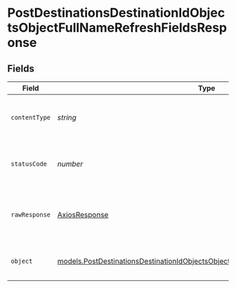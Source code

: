 # PostDestinationsDestinationIdObjectsObjectFullNameRefreshFieldsResponse


## Fields

| Field                                                                                                                                                                                        | Type                                                                                                                                                                                         | Required                                                                                                                                                                                     | Description                                                                                                                                                                                  |
| -------------------------------------------------------------------------------------------------------------------------------------------------------------------------------------------- | -------------------------------------------------------------------------------------------------------------------------------------------------------------------------------------------- | -------------------------------------------------------------------------------------------------------------------------------------------------------------------------------------------- | -------------------------------------------------------------------------------------------------------------------------------------------------------------------------------------------- |
| `contentType`                                                                                                                                                                                | *string*                                                                                                                                                                                     | :heavy_check_mark:                                                                                                                                                                           | HTTP response content type for this operation                                                                                                                                                |
| `statusCode`                                                                                                                                                                                 | *number*                                                                                                                                                                                     | :heavy_check_mark:                                                                                                                                                                           | HTTP response status code for this operation                                                                                                                                                 |
| `rawResponse`                                                                                                                                                                                | [AxiosResponse](https://axios-http.com/docs/res_schema)                                                                                                                                      | :heavy_minus_sign:                                                                                                                                                                           | Raw HTTP response; suitable for custom response parsing                                                                                                                                      |
| `object`                                                                                                                                                                                     | [models.PostDestinationsDestinationIdObjectsObjectFullNameRefreshFieldsResponseBody](../../models/operations/postdestinationsdestinationidobjectsobjectfullnamerefreshfieldsresponsebody.md) | :heavy_minus_sign:                                                                                                                                                                           | Successfully enqueued the fields refresh job.                                                                                                                                                |